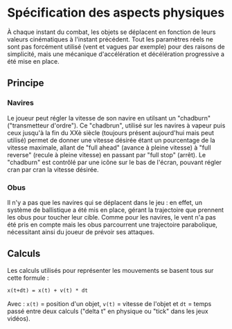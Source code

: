 # Spécification des aspects physiques

À chaque instant du combat, les objets se déplacent en fonction de leurs valeurs cinématiques à l'instant précédent. Tout les paramètres réels ne 
sont pas forcément utilisé (vent et vagues par exemple) pour des raisons de simplicité, mais une mécanique d'accélération et décélération progressive
a été mise en place.

## Principe

### Navires

Le joueur peut régler la vitesse de son navire en utilsant un "chadburn" ("transmetteur d'ordre"). Ce "chadbrun", utilisé sur les navires à vapeur 
puis ceux jusqu'à la fin du XXè siècle (toujours présent aujourd'hui mais peut utilisé) permet de donner une vitesse désirée étant un pourcentage de 
la vitesse maximale, allant de "full ahead" (avance à pleine vitesse) à "full reverse" (recule à pleine vitesse) en passant par "full stop" (arrêt).
Le "chadburn" est contrôlé par une icône sur le bas de l'écran, pouvant régler cran par cran la vitesse désirée.

### Obus

Il n'y a pas que les navires qui se déplacent dans le jeu : en effet, un système de ballistique a été mis en place, gérant la trajectoire que prennent
les obus pour toucher leur cible. Comme pour les navires, le vent n'a pas été pris en compte mais les obus parcourrent une trajectoire parabolique,
nécessitant ainsi du joueur de prévoir ses attaques.

## Calculs

Les calculs utilisés pour représenter les mouvements se basent tous sur cette formule :
```markdown
x(t+dt) = x(t) + v(t) * dt
```

Avec : `x(t)` = position d'un objet, `v(t)` = vitesse de l'objet et `dt` = temps passé entre deux calculs ("delta t" en physique ou "tick" dans les jeux vidéos).




